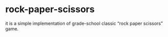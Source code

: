 # rock-paper-scissors
it is a simple implementation of grade-school classic “rock paper scissors” game.
